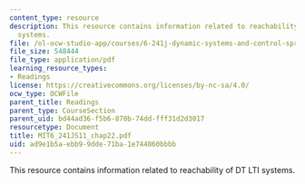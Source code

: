 ```yaml
---
content_type: resource
description: This resource contains information related to reachability of DT LTI
  systems.
file: /ol-ocw-studio-app/courses/6-241j-dynamic-systems-and-control-spring-2011/ad9e1b5aebb99dde71ba1e744860bbbb_MIT6_241JS11_chap22.pdf
file_size: 548444
file_type: application/pdf
learning_resource_types:
- Readings
license: https://creativecommons.org/licenses/by-nc-sa/4.0/
ocw_type: OCWFile
parent_title: Readings
parent_type: CourseSection
parent_uid: bd44ad36-f5b6-870b-74dd-fff31d2d3017
resourcetype: Document
title: MIT6_241JS11_chap22.pdf
uid: ad9e1b5a-ebb9-9dde-71ba-1e744860bbbb
---
```

This resource contains information related to reachability of DT LTI systems.